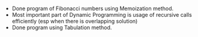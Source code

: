 ####
- Done program of Fibonacci numbers using Memoization method.
- Most important part of Dynamic Programming is usage of recursive calls efficiently (esp when there is overlapping solution)
- Done program using Tabulation method.